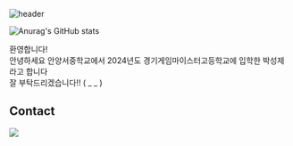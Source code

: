 ![header](https://capsule-render.vercel.app/api?type=Waving&color=4e63d6&height=200&section=header&text=𝐒𝐮𝐧𝐠𝐣𝐞'𝐬ㅤ𝐖𝐞𝐛𝐬𝐢𝐭𝐞&fontSize=50&animation=fadeIn&fontColor=DDDDDD)



![Anurag's GitHub stats](https://github-readme-stats.vercel.app/api?username=Parksungje&show_icons=true&theme=radical)

환영합니다!<br>
안녕하세요 안양서중학교에서 2024년도 경기게임마이스터고등학교에 입학한 박성제라고 합니다
<br>잘 부탁드리겠습니다!! ( _ _ )
## Contact
  <a href="https://www.instagram.com/kwonbi_">
        <img src="https://img.shields.io/badge/
        Instagram-E4405F?style=for-the-badge&logo=Instagram&logoColor=white"> 
    </a>